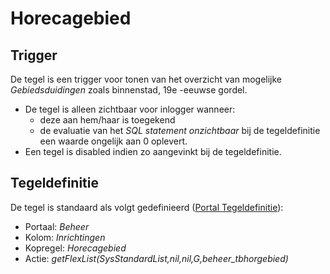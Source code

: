 # Horecagebied

## Trigger

De tegel is een trigger voor tonen van het overzicht van mogelijke *Gebiedsduidingen* zoals binnenstad, 19e -eeuwse gordel.

- De tegel is alleen zichtbaar voor inlogger wanneer:
  - deze aan hem/haar is toegekend
  - de evaluatie van het *SQL statement onzichtbaar* bij de tegeldefinitie een waarde ongelijk aan 0 oplevert.
- Een tegel is disabled indien zo aangevinkt bij de tegeldefinitie.

## Tegeldefinitie

De tegel is standaard als volgt gedefinieerd ([Portal Tegeldefinitie](/instellen_inrichten/portaldefinitie/portal_tegel.md)):

- Portaal: *Beheer*
- Kolom: *Inrichtingen*
- Kopregel: *Horecagebied*
- Actie: *getFlexList(SysStandardList,nil,nil,G,beheer_tbhorgebied)*
